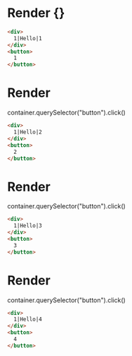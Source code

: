 # Render {}
```html
<div>
  1|Hello|1
</div>
<button>
  1
</button>
```


# Render 
container.querySelector("button").click()

```html
<div>
  1|Hello|2
</div>
<button>
  2
</button>
```


# Render 
container.querySelector("button").click()

```html
<div>
  1|Hello|3
</div>
<button>
  3
</button>
```


# Render 
container.querySelector("button").click()

```html
<div>
  1|Hello|4
</div>
<button>
  4
</button>
```